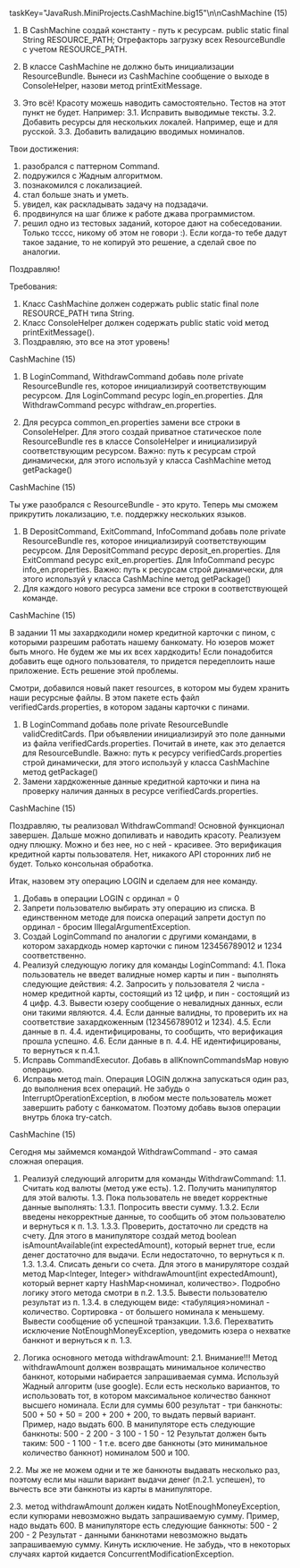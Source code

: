 taskKey="JavaRush.MiniProjects.CashMachine.big15"\n\nCashMachine (15)

1. В CashMachine создай константу - путь к ресурсам.
public static final String RESOURCE_PATH;
Отрефакторь загрузку всех ResourceBundle с учетом RESOURCE_PATH.

2. В классе CashMachine не должно быть инициализации ResourceBundle.
Вынеси из CashMachine сообщение о выходе в ConsoleHelper, назови метод printExitMessage.

3. Это всё! Красоту можешь наводить самостоятельно. Тестов на этот пункт не будет.
Например:
3.1. Исправить выводимые тексты.
3.2. Добавить ресурсы для нескольких локалей. Например, еще и для русской.
3.3. Добавить валидацию вводимых номиналов.

Твои достижения:
1. разобрался с паттерном Command.
2. подружился с Жадным алгоритмом.
3. познакомился с локализацией.
4. стал больше знать и уметь.
5. увидел, как раскладывать задачу на подзадачи.
6. продвинулся на шаг ближе к работе джава программистом.
7. решил одно из тестовых заданий, которое дают на собеседовании. Только тсссс, никому об этом не говори :).
Если когда-то тебе дадут такое задание, то не копируй это решение, а сделай свое по аналогии.

Поздравляю!


Требования:
1.	Класс CashMachine должен содержать public static final поле RESOURCE_PATH типа String.
2.	Класс ConsoleHelper должен содержать public static void метод printExitMessage().
3.	Поздравляю, это все на этот уровень!


CashMachine (15)

1. В LoginCommand, WithdrawCommand добавь поле private ResourceBundle res, которое инициализируй соответствующим ресурсом.
Для LoginCommand ресурс login_en.properties.
Для WithdrawCommand ресурс withdraw_en.properties.

2. Для ресурса common_en.properties замени все строки в ConsoleHelper.
Для этого создай приватное статическое поле ResourceBundle res в классе ConsoleHelper и инициализируй соответствующим ресурсом.
Важно: путь к ресурсам строй динамически, для этого используй у класса CashMachine метод getPackage()




CashMachine (15)

Ты уже разобрался с ResourceBundle - это круто.
Теперь мы сможем прикрутить локализацию, т.е. поддержку нескольких языков.

1. В DepositCommand, ExitCommand, InfoCommand добавь поле private ResourceBundle res, которое инициализируй соответствующим ресурсом.
Для DepositCommand ресурс deposit_en.properties.
Для ExitCommand ресурс exit_en.properties.
Для InfoCommand ресурс info_en.properties.
Важно: путь к ресурсам строй динамически, для этого используй у класса CashMachine метод getPackage()
2. Для каждого нового ресурса замени все строки в соответствующей команде.




CashMachine (15)

В задании 11 мы захардкодили номер кредитной карточки с пином, с которыми разрешим работать нашему банкомату.
Но юзеров может быть много. Не будем же мы их всех хардкодить! Если понадобится добавить еще одного пользователя,
то придется передеплоить наше приложение. Есть решение этой проблемы.

Смотри, добавился новый пакет resources, в котором мы будем хранить наши ресурсные файлы.
В этом пакете есть файл verifiedCards.properties, в котором заданы карточки с пинами.

1. В LoginCommand добавь поле private ResourceBundle validCreditCards.
При объявлении инициализируй это поле данными из файла verifiedCards.properties.
Почитай в инете, как это делается для ResourceBundle.
Важно: путь к ресурсу verifiedCards.properties строй динамически, для этого используй у класса CashMachine метод getPackage()
2. Замени хардкоженные данные кредитной карточки и пина на проверку наличия данных в ресурсе verifiedCards.properties.




CashMachine (15)

Поздравляю, ты реализовал WithdrawCommand! Основной функционал завершен. Дальше можно допиливать и наводить красоту.
Реализуем одну плюшку. Можно и без нее, но с ней - красивее.
Это верификация кредитной карты пользователя. Нет, никакого API сторонних либ не будет. Только консольная обработка.

Итак, назовем эту операцию LOGIN и сделаем для нее команду.
1. Добавь в операции LOGIN с ординал = 0
2. Запрети пользователю выбирать эту операцию из списка.
В единственном методе для поиска операций запрети доступ по ординал - бросим IllegalArgumentException.
3. Создай LoginCommand по аналогии с другими командами, в котором захардкодь номер карточки с пином
123456789012 и 1234 соответственно.
4. Реализуй следующую логику для команды LoginCommand:
4.1. Пока пользователь не введет валидные номер карты и пин - выполнять следующие действия:
4.2. Запросить у пользователя 2 числа - номер кредитной карты, состоящий из 12 цифр, и пин - состоящий из 4 цифр.
4.3. Вывести юзеру сообщение о невалидных данных, если они такими являются.
4.4. Если данные валидны, то проверить их на соответствие захардкоженным (123456789012 и 1234).
4.5. Если данные в п. 4.4. идентифицированы, то сообщить, что верификация прошла успешно.
4.6. Если данные в п. 4.4. НЕ идентифицированы, то вернуться к п.4.1.
5. Исправь CommandExecutor. Добавь в allKnownCommandsMap новую операцию.
6. Исправь метод main.
Операция LOGIN должна запускаться один раз, до выполнения всех операций.
Не забудь о InterruptOperationException, в любом месте пользователь может завершить работу с банкоматом. Поэтому добавь вызов операции внутрь блока try-catch.




CashMachine (15)

Сегодня мы займемся командой WithdrawCommand - это самая сложная операция.

1. Реализуй следующий алгоритм для команды WithdrawCommand:
1.1. Считать код валюты (метод уже есть).
1.2. Получить манипулятор для этой валюты.
1.3. Пока пользователь не введет корректные данные выполнять:
1.3.1. Попросить ввести сумму.
1.3.2. Если введены некорректные данные, то сообщить об этом пользователю и вернуться к п. 1.3.
1.3.3. Проверить, достаточно ли средств на счету.
Для этого в манипуляторе создай метод boolean isAmountAvailable(int expectedAmount), который вернет true, если денег достаточно для выдачи.
Если недостаточно, то вернуться к п. 1.3.
1.3.4. Списать деньги со счета. Для этого в манируляторе создай метод
Map&lt;Integer, Integer&gt; withdrawAmount(int expectedAmount), который вернет карту HashMap&lt;номинал, количество&gt;.
Подробно логику этого метода смотри в п.2.
1.3.5. Вывести пользователю результат из п. 1.3.4. в следующем виде:
&lt;табуляция&gt;номинал - количество.
Сортировка - от большего номинала к меньшему.
Вывести сообщение об успешной транзакции.
1.3.6. Перехватить исключение NotEnoughMoneyException, уведомить юзера о нехватке банкнот и вернуться к п. 1.3.

2. Логика основного метода withdrawAmount:
2.1. Внимание!!! Метод withdrawAmount должен возвращать минимальное количество банкнот, которыми набирается запрашиваемая сумма.
Используй Жадный алгоритм (use google).
Если есть несколько вариантов, то использовать тот, в котором максимальное количество банкнот высшего номинала.
Если для суммы 600 результат - три банкноты: 500 + 50 + 50 = 200 + 200 + 200, то выдать первый вариант.
Пример, надо выдать 600.
В манипуляторе есть следующие банкноты:
500 - 2
200 - 3
100 - 1
50 - 12
Результат должен быть таким:
500 - 1
100 - 1
т.е. всего две банкноты (это минимальное количество банкнот) номиналом 500 и 100.

2.2. Мы же не можем одни и те же банкноты выдавать несколько раз, поэтому
если мы нашли вариант выдачи денег (п.2.1. успешен), то вычесть все эти банкноты из карты в манипуляторе.

2.3. метод withdrawAmount должен кидать NotEnoughMoneyException, если купюрами невозможно выдать запрашиваемую сумму.
Пример, надо выдать 600.
В манипуляторе есть следующие банкноты:
500 - 2
200 - 2
Результат - данными банкнотами невозможно выдать запрашиваемую сумму. Кинуть исключение.
Не забудь, что в некоторых случаях картой кидается ConcurrentModificationException.



